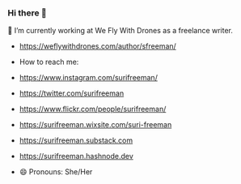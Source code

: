 ### Hi there 👋

🔭 I’m currently working at We Fly With Drones as a freelance writer.
- https://weflywithdrones.com/author/sfreeman/

- How to reach me:
- https://www.instagram.com/surifreeman/
- https://twitter.com/surifreeman
- https://www.flickr.com/people/surifreeman/
- https://surifreeman.wixsite.com/suri-freeman
- https://surifreeman.substack.com
- https://surifreeman.hashnode.dev

- 😄 Pronouns: She/Her

<!--
**surifreeman/surifreeman** is a ✨ _special_ ✨ repository because its `README.md` (this file) appears on your GitHub profile.

Here are some ideas to get you started:

- 🔭 I’m currently working on ...
- 🌱 I’m currently learning ...
- 👯 I’m looking to collaborate on ...
- 🤔 I’m looking for help with ...
- 💬 Ask me about ...
- 📫 How to reach me: ...
- 😄 Pronouns: ...
- ⚡ Fun fact: ...
-->

